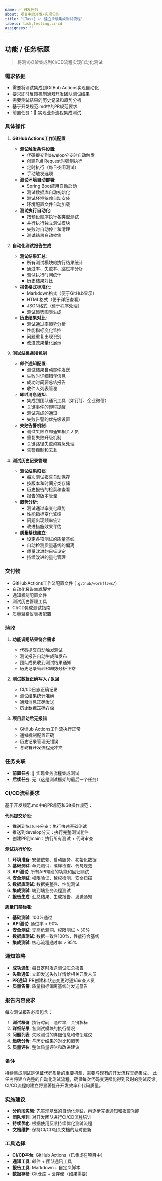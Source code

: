 ```yaml
---
name: ✅ 开发任务
about: 项目中的开发/实现任务
title: "[Task] 📈 建立持续集成测试流程"
labels: task,testing,ci-cd
assignees: ""
---
```


## 功能 / 任务标题
> 将测试框架集成到CI/CD流程实现自动化测试

### 需求依据
- 需要将测试集成到GitHub Actions实现自动化
- 要求即时反馈机制通知开发团队测试结果
- 需要测试结果的历史记录和趋势分析
- 基于开发规范.md中的PR规范要求
- 前置任务：🔄 实现业务流程集成测试

### 具体操作
1. **GitHub Actions工作流配置**
   - **测试触发条件设置**:
     - 代码提交到develop分支时自动触发
     - 创建Pull Request时强制执行
     - 定时执行（每日夜间测试）
     - 手动触发选项
   - **测试环境自动部署**:
     - Spring Boot应用自动启动
     - 测试数据库自动初始化
     - 测试环境依赖自动安装
     - 环境配置文件自动加载
   - **测试执行自动化**:
     - 按预设顺序执行各类型测试
     - 并行执行独立测试模块
     - 失败时自动停止和清理
     - 测试结果自动收集

2. **自动化测试报告生成**
   - **测试结果汇总**:
     - 所有测试模块的执行结果统计
     - 通过率、失败率、跳过率分析
     - 测试执行时间统计
     - 历史结果对比
   - **报告格式标准化**:
     - Markdown格式（便于GitHub显示）
     - HTML格式（便于详细查看）
     - JSON格式（便于程序处理）
     - 测试趋势图表生成
   - **历史结果对比**:
     - 测试通过率趋势分析
     - 性能指标变化监控
     - 问题重复出现识别
     - 改进效果量化展示

3. **测试结果通知机制**
   - **邮件通知配置**:
     - 测试结果自动邮件发送
     - 失败时详细错误信息
     - 成功时简要总结报告
     - 收件人列表管理
   - **即时消息通知**:
     - 集成到团队通讯工具（如钉钉、企业微信）
     - 关键事件的即时提醒
     - 测试完成的通知
     - 失败告警的优先级设置
   - **失败告警机制**:
     - 测试失败立即通知相关人员
     - 重复失败升级机制
     - 关键路径失败的紧急处理
     - 告警抑制和去重

4. **测试历史记录管理**
   - **测试结果归档**:
     - 每次测试报告自动保存
     - 按版本和时间分类存储
     - 历史报告的检索和查看
     - 报告的版本管理
   - **趋势分析**:
     - 测试通过率变化趋势
     - 性能指标变化监控
     - 问题出现频率统计
     - 改进措施效果评估
   - **质量基线建立**:
     - 设定各项测试的质量基线
     - 自动检测质量基线的偏离
     - 质量改进的目标设定
     - 持续改进的量化管理

### 交付物
- GitHub Actions工作流配置文件 (`.github/workflows/`)
- 自动化报告生成脚本
- 通知机制配置文件
- 测试历史管理工具
- CI/CD集成测试指南
- 质量监控仪表板配置

### 验收
1. **功能调用结果符合需求**
   - 代码提交自动触发测试
   - 测试报告自动生成和发布
   - 团队成员收到测试结果通知
   - 历史记录管理和趋势分析正常

2. **测试数据正确写入 / 返回**
   - CI/CD日志正确记录
   - 测试结果统计准确
   - 通知消息正确发送
   - 历史数据正确存储

3. **项目启动后无报错**
   - GitHub Actions工作流执行正常
   - 通知机制配置正确
   - 历史记录管理无错误
   - 与现有开发流程无冲突

### 任务关联
- **前置任务**: 🔄 实现业务流程集成测试
- **后续任务**: 无（这是测试框架的最后一个任务）

### CI/CD流程要求
基于开发规范.md中的PR规范和Git操作规范：

**代码提交阶段**:
- 推送到feature分支：执行快速基础测试
- 推送到develop分支：执行完整测试套件
- 创建PR到main：执行所有测试 + 代码审查

**测试执行阶段**:
1. **环境准备**: 安装依赖、启动服务、初始化数据
2. **基础测试**: 单元测试、编译检查、代码规范
3. **API测试**: 所有API端点的功能和回归测试
4. **安全测试**: 权限验证、越权检测、安全扫描
5. **数据库测试**: 数据完整性、性能测试
6. **集成测试**: 端到端业务流程测试
7. **报告生成**: 汇总结果、生成报告、发送通知

**质量门禁标准**:
- **基础测试**: 100%通过
- **API测试**: 通过率 > 90%
- **安全测试**: 无高危漏洞，权限测试 > 80%
- **数据库测试**: 数据一致性100%，性能符合基线
- **集成测试**: 核心流程通过率 > 95%

### 通知策略
- **成功通知**: 每日定时发送测试汇总报告
- **失败通知**: 立即发送失败详情给相关开发人员
- **PR通知**: PR创建和状态变更时通知审查人员
- **质量告警**: 质量指标偏离基线时发送警告

### 报告内容要求
每次测试报告必须包含：
1. **测试概览**: 执行时间、通过率、关键指标
2. **详细结果**: 各测试模块的执行情况
3. **问题列表**: 失败测试的详细信息和修复建议
4. **趋势分析**: 与历史结果的对比和趋势
5. **质量评估**: 整体质量评估和改进建议

### 备注
持续集成测试是保证代码质量的重要机制，需要与现有的开发流程无缝集成。
此任务将建立完整的自动化测试流程，确保每次代码变更都能得到及时的测试反馈。
CI/CD流程的建立将显著提升开发效率和代码质量。

### 实施建议
- **分阶段实施**: 先实现基础的自动化测试，再逐步完善通知和报告功能
- **团队培训**: 对开发团队进行CI/CD流程培训
- **持续优化**: 根据使用反馈持续优化测试流程
- **文档维护**: 保持CI/CD相关文档的及时更新

### 工具选择
- **CI/CD平台**: GitHub Actions（已集成在项目中）
- **通知工具**: 邮件 + 团队通讯工具
- **报告工具**: Markdown + 自定义脚本
- **数据存储**: Git仓库 + 云存储（如果需要）